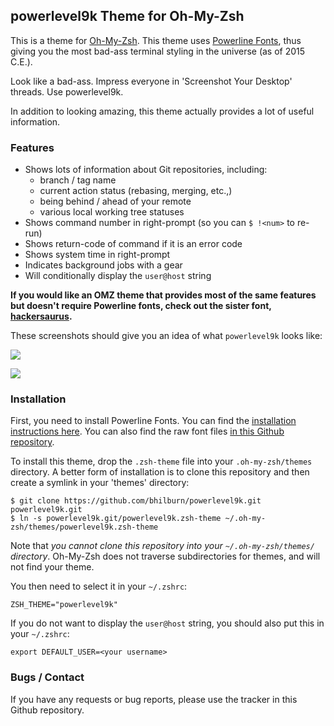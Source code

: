## powerlevel9k Theme for Oh-My-Zsh

This is a theme for [Oh-My-Zsh](https://github.com/robbyrussell/oh-my-zsh). This
theme uses [Powerline Fonts](https://github.com/Lokaltog/powerline-fonts), thus
giving you the most bad-ass terminal styling in the universe (as of 2015 C.E.).

Look like a bad-ass. Impress everyone in 'Screenshot Your Desktop' threads. Use powerlevel9k.

In addition to looking amazing, this theme actually provides a lot of useful
information.

### Features

* Shows lots of information about Git repositories, including:
    * branch / tag name
    * current action status (rebasing, merging, etc.,)
    * being behind / ahead of your remote
    * various local working tree statuses
* Shows command number in right-prompt (so you can `$ !<num>` to re-run)
* Shows return-code of command if it is an error code
* Shows system time in right-prompt
* Indicates background jobs with a gear
* Will conditionally display the `user@host` string

**If you would like an OMZ theme that provides most of the same features but
doesn't require Powerline fonts, check out the sister font,
[hackersaurus](https://github.com/bhilburn/hackersaurus).**

These screenshots should give you an idea of what `powerlevel9k` looks like:

![](http://bhilburn.org/content/images/2014/12/powerlevel9k.png)

![](http://bhilburn.org/content/images/2015/01/pl9k-improved.png)


### Installation

First, you need to install Powerline Fonts. You can find the [installation
instructions
here](https://powerline.readthedocs.org/en/latest/installation/linux.html#fonts-installation).
You can also find the raw font files [in this Github
repository](https://github.com/powerline/fonts).

To install this theme, drop the `.zsh-theme` file into your `.oh-my-zsh/themes`
directory. A better form of installation is to clone this repository and then
create a symlink in your 'themes' directory:

    $ git clone https://github.com/bhilburn/powerlevel9k.git powerlevel9k.git
    $ ln -s powerlevel9k.git/powerlevel9k.zsh-theme ~/.oh-my-zsh/themes/powerlevel9k.zsh-theme

Note that *you cannot clone this repository into your `~/.oh-my-zsh/themes/` directory*.
Oh-My-Zsh does not traverse subdirectories for themes, and will not find your theme.

You then need to select it in your `~/.zshrc`:

    ZSH_THEME="powerlevel9k"

If you do not want to display the `user@host` string, you should also put this
in your `~/.zshrc`:

    export DEFAULT_USER=<your username>

### Bugs / Contact

If you have any requests or bug reports, please use the tracker in this Github
repository.

